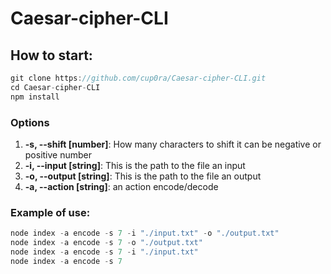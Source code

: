 # Caesar-cipher-CLI

## How to start:
```javascript
git clone https://github.com/cup0ra/Caesar-cipher-CLI.git
cd Caesar-cipher-CLI
npm install 
```
### Options

1.  **-s, --shift [number]**: How many characters to shift it can be negative or positive number
2.  **-i, --input [string]**: This is the path to the file an input
3.  **-o, --output [string]**: This is the path to the file an output
4.  **-a, --action [string]**: an action encode/decode

### Example of use:
```javascript
node index -a encode -s 7 -i "./input.txt" -o "./output.txt"
node index -a encode -s 7 -o "./output.txt"
node index -a encode -s 7 -i "./input.txt"
node index -a encode -s 7
```
